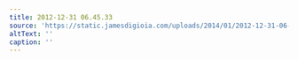 ```yaml
---
title: 2012-12-31 06.45.33
source: 'https://static.jamesdigioia.com/uploads/2014/01/2012-12-31-06-45-33-scaled.jpg'
altText: ''
caption: ''
---
```


